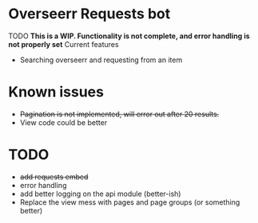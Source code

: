 # Overseerr Requests bot
TODO
**This is a WIP. Functionality is not complete, and error handling is not properly set**
Current features
- Searching overseerr and requesting from an item

# Known issues
- ~~Pagination is not implemented, will error out after 20 results.~~
- View code could be better

# TODO
- ~~add requests embed~~
- error handling
- add better logging on the api module (better-ish)
- Replace the view mess with pages and page groups (or something better)
